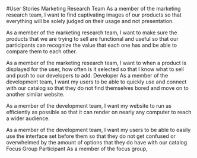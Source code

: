 #User Stories
Marketing Research Team
  As a member of the marketing research team, I want to find captivating images of our products so that everything will be solely judged on their usage and not presentation.

  As a member of the marketing research team, I want to make sure the products that we are trying to sell are functional and useful so that our participants can recognize the value that each one has and be able to compare them to each other.

  As a member of the marketing research team, I want to when a product is displayed for the user, how often is it selected so that I know what to sell and push to our developers to add.
Developer
  As a member of the development team, I want my users to be able to quickly use and connect with our catalog so that they do not find themselves bored and move on to another similar website.

  As a member of the development team, I want my website to run as efficiently as possible so that it can render on nearly any computer to reach a wider audience.

  As a member of the development team, I want my users to be able to easily use the interface set before them so that they do not get confused or overwhelmed by the amount of options that they do have with our catalog
Focus Group Participant
  As a member of the focus group,
